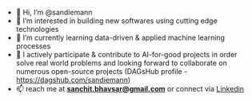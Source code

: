 - 👋 Hi, I’m @sandiemann
- 👀 I’m interested in building new softwares using cutting edge technologies
- 🌱 I’m currently learning data-driven & applied machine learning processes
- 💞️ I actively participate & contribute to AI-for-good projects in order solve real world problems and looking forward to collaborate on numerous open-source projects (DAGsHub profile - https://dagshub.com/sandiemann)
- 📫 reach me at **sanchit.bhavsar@gmail.com** or connect via [Linkedin](https://www.linkedin.com/in/sanchit-bhavsar-2aa0ba92/)

<!---
> ![GitHub Stats](https://github-readme-stats.vercel.app/api?username=sandiemann&theme=radical)
> ![Top Languages](https://github-readme-stats.vercel.app/api/top-langs/?username=sandiemann&show_icons=true&theme=radical)
--->
